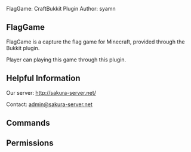 FlagGame: CraftBukkit Plugin
Author: syamn


FlagGame
--------
FlagGame is a capture the flag game for Minecraft, provided through the Bukkit plugin.

Player can playing this game through this plugin.

Helpful Information
--------
Our server: http://sakura-server.net/

Contact: admin@sakura-server.net

Commands
--------


Permissions
--------

